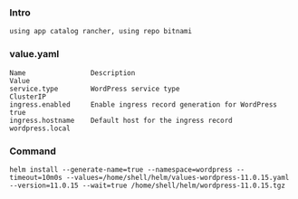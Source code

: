 ### Intro 
    using app catalog rancher, using repo bitnami

### value.yaml
    Name	            Description	                                      Value
    service.type	    WordPress service type	                          ClusterIP
    ingress.enabled	    Enable ingress record generation for WordPress    true
    ingress.hostname    Default host for the ingress record	              wordpress.local
### Command
    helm install --generate-name=true --namespace=wordpress --timeout=10m0s --values=/home/shell/helm/values-wordpress-11.0.15.yaml --version=11.0.15 --wait=true /home/shell/helm/wordpress-11.0.15.tgz
